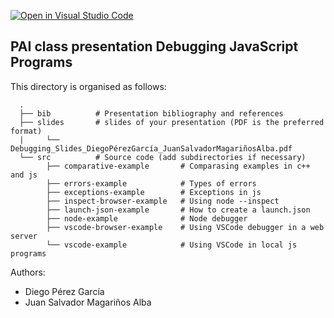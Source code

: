 [![Open in Visual Studio Code](https://classroom.github.com/assets/open-in-vscode-f059dc9a6f8d3a56e377f745f24479a46679e63a5d9fe6f495e02850cd0d8118.svg)](https://classroom.github.com/online_ide?assignment_repo_id=7234871&assignment_repo_type=AssignmentRepo)
## PAI class presentation Debugging JavaScript Programs
This directory is organised as follows:

      .
      ├── bib          # Presentation bibliography and references
      ├── slides       # slides of your presentation (PDF is the preferred format)
      |     └── Debugging_Slides_DiegoPérezGarcía_JuanSalvadorMagariñosAlba.pdf
      └── src          # Source code (add subdirectories if necessary) 
            ├── comparative-example       # Comparasing examples in c++ and js
            ├── errors-example            # Types of errors
            ├── exceptions-example        # Exceptions in js
            ├── inspect-browser-example   # Using node --inspect
            ├── launch-json-example       # How to create a launch.json
            ├── node-example              # Node debugger
            ├── vscode-browser-example    # Using VSCode debugger in a web server
            └── vscode-example            # Using VSCode in local js programs

Authors:
* Diego Pérez García
* Juan Salvador Magariños Alba